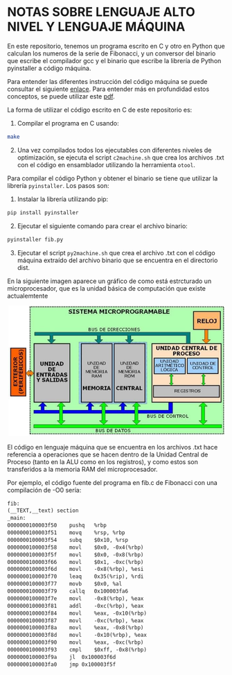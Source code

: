 # NOTAS SOBRE LENGUAJE ALTO NIVEL Y LENGUAJE MÁQUINA

En este repositorio, tenemos un programa escrito en C y otro en Python que calculan los numeros de la serie de Fibonacci, y un conversor del binario que escribe el compilador gcc y el binario que escribe la librería de Python pyinstaller a código máquina.

Para entender las diferentes instrucción del código máquina se puede consultar el siguiente [enlace](<https://www.geeksforgeeks.org/machine-instructions/>). Para entender más en profundidad estos conceptos, se puede utilizar este [pdf](./x64_cheatsheet.pdf).

La forma de utilizar el código escrito en C de este repositorio es:

1. Compilar el programa en C usando:

```sh
make
```

2. Una vez compilados todos los ejecutables con diferentes niveles de optimización, se ejecuta el script ```c2machine.sh``` que crea los archivos .txt con el código en ensamblador utilizando la herramienta ```otool```.



Para compilar el código Python y obtener el binario se tiene que utilizar la librería ```pyinstaller```. Los pasos son:

1. Instalar la librería utilizando pip:

```sh
pip install pyinstaller
```

2. Ejecutar el siguiente comando para crear el archivo binario:

```sh
pyinstaller fib.py
```

3. Ejecutar el script ```py2machine.sh``` que crea el archivo .txt con el código máquina extraído del archivo binario que se encuentra en el directorio dist.


En la siguiente imagen aparece un gráfico de como está estrcturado un microprocesador, que es la unidad básica de computación que existe actualemtente

<p align="center">
<img src=".images/q2.jpg" width=500px>
</p>

El código en lenguaje máquina que se encuentra en los archivos .txt hace referencia a operaciones que se hacen dentro de la Unidad Central de Proceso (tanto en la ALU como en los registros), y como estos son transferidos a la memoria RAM del microprocesador.

Por ejemplo, el código fuente del programa en fib.c de Fibonacci con una compilación de -O0 sería:

```txt
fib:
(__TEXT,__text) section
_main:
0000000100003f50	pushq	%rbp
0000000100003f51	movq	%rsp, %rbp
0000000100003f54	subq	$0x10, %rsp
0000000100003f58	movl	$0x0, -0x4(%rbp)
0000000100003f5f	movl	$0x0, -0x8(%rbp)
0000000100003f66	movl	$0x1, -0xc(%rbp)
0000000100003f6d	movl	-0x8(%rbp), %esi
0000000100003f70	leaq	0x35(%rip), %rdi
0000000100003f77	movb	$0x0, %al
0000000100003f79	callq	0x100003fa6
0000000100003f7e	movl	-0x8(%rbp), %eax
0000000100003f81	addl	-0xc(%rbp), %eax
0000000100003f84	movl	%eax, -0x10(%rbp)
0000000100003f87	movl	-0xc(%rbp), %eax
0000000100003f8a	movl	%eax, -0x8(%rbp)
0000000100003f8d	movl	-0x10(%rbp), %eax
0000000100003f90	movl	%eax, -0xc(%rbp)
0000000100003f93	cmpl	$0xff, -0x8(%rbp)
0000000100003f9a	jl	0x100003f6d
0000000100003fa0	jmp	0x100003f5f
```

